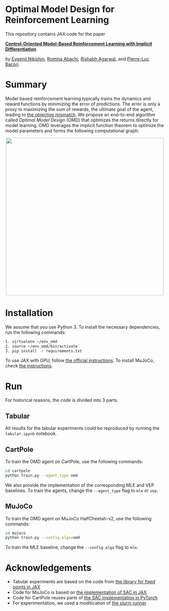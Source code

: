 # Optimal Model Design for Reinforcement Learning

This repository contains JAX code for the paper 

[**Control-Oriented Model-Based Reinforcement Learning with Implicit Differentiation**](https://arxiv.org/abs/2106.03273)

by [Evgenii Nikishin](http://evgenii-nikishin.github.io/), [Romina Abachi](https://ca.linkedin.com/in/romina-abachi-44915bbb), [Rishabh Agarwal](https://agarwl.github.io/), and [Pierre-Luc Bacon](http://pierrelucbacon.com/).


# Summary

Model based reinforcement learning typically trains the dynamics and reward functions by minimizing the error of predictions.
The error is only a proxy to maximizing the sum of rewards, the ultimate goal of the agent, leading to [the objective mismatch](https://arxiv.org/abs/2002.04523).
We propose an end-to-end algorithm called *Optimal Model Design* (OMD) that optimizes the returns directly for model learning.
OMD leverages the implicit function theorem to optimize the model parameters and forms the following computational graph:

<p align="center">
  <img src="https://user-images.githubusercontent.com/14283069/120944292-bde92500-c701-11eb-9695-17378d26440f.png" width=500>
</p>


# Installation

We assume that you use Python 3. To install the necessary dependencies, run the following commands: 

```bash
1. virtualenv ~/env_omd
2. source ~/env_omd/bin/activate
3. pip install -r requirements.txt
```

To use JAX with GPU, follow [the official instructions](https://github.com/google/jax#installation).
To install MuJoCo, check [the instructions](https://github.com/openai/mujoco-py/#install-and-use-mujoco-py).


# Run

For historical reasons, the code is divided into 3 parts.

## Tabular

All results for the tabular experiments could be reproduced by running the `tabular.ipynb` notebook.

## CartPole

To train the OMD agent on CartPole, use the following commands:

```bash
cd cartpole
python train.py --agent_type omd
```

We also provide the implementation of the corresponding MLE and VEP baselines. To train the agents, change the `--agent_type` flag to `mle` or `vep`. 

## MuJoCo

To train the OMD agent on MuJoCo HalfCheetah-v2, use the following commands:

```bash
cd mujoco
python train.py --config.algo=omd
```

To train the MLE baseline, change the `--config.algo` flag to `mle`. 


# Acknowledgements

* Tabular experiments are based on the code from [the library for fixed points in JAX](https://github.com/gehring/fax)
* Code for MuJoCo is based on [the implementation of SAC in JAX](https://github.com/ikostrikov/jax-rl/)
* Code for CartPole reuses parts of [the SAC implementation in PyTorch](https://github.com/denisyarats/pytorch_sac)
* For experimentation, we used a moditication of [the slurm runner](https://github.com/willwhitney/exploration-reimplementation/blob/master/runner.py)
